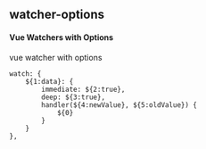 ## watcher-options
#### Vue Watchers with Options
vue watcher with options
```
watch: {
	${1:data}: {
		immediate: ${2:true},
		deep: ${3:true},
		handler(${4:newValue}, ${5:oldValue}) {
			${0}
		}
	}
},
```